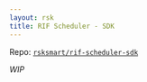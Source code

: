 ```yaml
---
layout: rsk
title: RIF Scheduler - SDK
---
```


Repo: [`rsksmart/rif-scheduler-sdk`](https://github.com/rsksmart/rif-scheduler-sdk)

_WIP_
